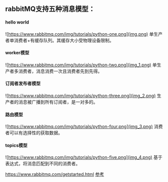 ## rabbitMQ支持五种消息模型：
#### hello world
![https://www.rabbitmq.com/img/tutorials/python-one.png](img.png)
单生产者单消费者+有缓存队列。其缓存大小受物理设备限制。

#### worker模型
![https://www.rabbitmq.com/img/tutorials/python-two.png](img_1.png)
单生产者多消费者，消息消费一次且消费者先到先得。

#### 订阅者发布者模型
![https://www.rabbitmq.com/img/tutorials/python-three.png](img_2.png)
生产者的消息被广播到所有订阅者，是一对多的。

#### 路由模型
![https://www.rabbitmq.com/img/tutorials/python-four.png](img_3.png)
消费者可以有选择性的获取数据。

#### topics模型
![https://www.rabbitmq.com/img/tutorials/python-five.png](img_4.png)
基于表达式，将消息匹配到不同的消费者。

https://www.rabbitmq.com/getstarted.html
[参考](https://www.cnblogs.com/ZhuChangwu/p/14093107.html)